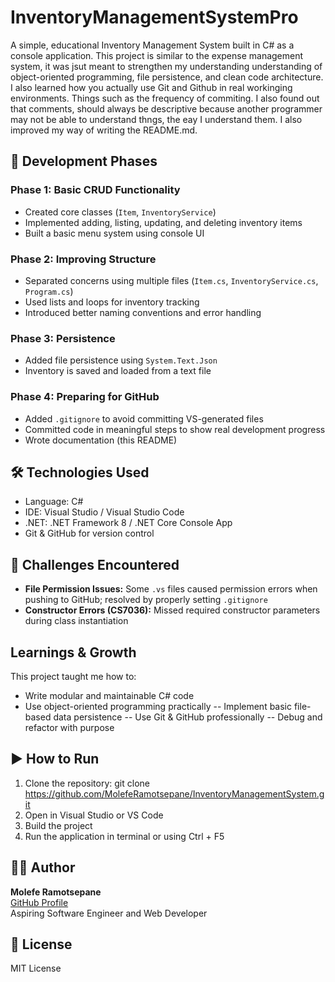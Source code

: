 # InventoryManagementSystemPro

A simple, educational Inventory Management System built in C# as a console application. This project is similar to the expense management system, it was jsut meant to strengthen my understanding understanding of object-oriented programming, file persistence, and clean code architecture. I also learned how you actually use Git and Github in real workinging environments. Things such as the frequency of commiting. I also found out that comments, should always be descriptive because another programmer may not be able to understand thngs, the eay I understand them. I also improved my way of writing the README.md. 

## 🚧 Development Phases

### Phase 1: Basic CRUD Functionality
- Created core classes (`Item`, `InventoryService`)
- Implemented adding, listing, updating, and deleting inventory items
- Built a basic menu system using console UI

### Phase 2: Improving Structure
- Separated concerns using multiple files (`Item.cs`, `InventoryService.cs`, `Program.cs`)
- Used lists and loops for inventory tracking
- Introduced better naming conventions and error handling

### Phase 3: Persistence
- Added file persistence using `System.Text.Json`
- Inventory is saved and loaded from a text file

### Phase 4: Preparing for GitHub
- Added `.gitignore` to avoid committing VS-generated files
- Committed code in meaningful steps to show real development progress
- Wrote documentation (this README)

## 🛠️ Technologies Used

- Language: C#
- IDE: Visual Studio / Visual Studio Code
- .NET: .NET Framework 8 / .NET Core Console App
- Git & GitHub for version control

## 🧱 Challenges Encountered

- **File Permission Issues:** Some `.vs` files caused permission errors when pushing to GitHub; resolved by properly setting `.gitignore`
- **Constructor Errors (CS7036):** Missed required constructor parameters during class instantiation

## Learnings & Growth
This project taught me how to:
- Write modular and maintainable C# code
- Use object-oriented programming practically
-- Implement basic file-based data persistence
-- Use Git & GitHub professionally
-- Debug and refactor with purpose

## ▶️ How to Run

1. Clone the repository: git clone https://github.com/MolefeRamotsepane/InventoryManagementSystem.git
2. Open in Visual Studio or VS Code
3. Build the project
4. Run the application in terminal or using Ctrl + F5

## 👨‍💻 Author

**Molefe Ramotsepane**  
[GitHub Profile](https://github.com/MolefeRamotsepane)  
Aspiring Software Engineer and Web Developer

## 📜 License
MIT License


